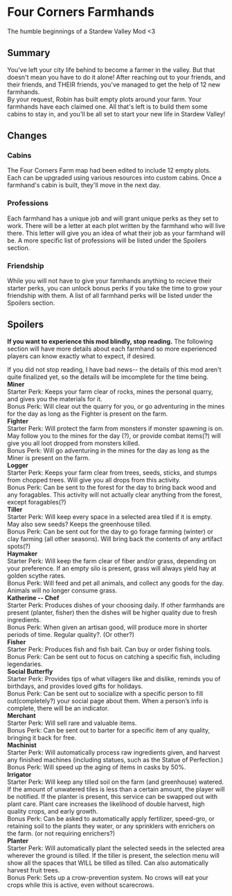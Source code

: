 # Four Corners Farmhands
The humble beginnings of a Stardew Valley Mod <3  
## Summary
You've left your city life behind to become a farmer in the valley. But that doesn't mean you have to do it alone! After reaching out to your friends, and their friends, and THEIR friends, you've managed to get the help of 12 new farmhands.  
By your request, Robin has built empty plots around your farm. Your farmhands have each claimed one. All that's left is to build them some cabins to stay in, and you'll be all set to start your new life in Stardew Valley!  
## Changes
### Cabins
The Four Corners Farm map had been edited to include 12 empty plots. Each can be upgraded using various resources into custom cabins. Once a farmhand's cabin is built, they'll move in the next day.  
### Professions
Each farmhand has a unique job and will grant unique perks as they set to work. There will be a letter at each plot written by the farmhand who will live there. This letter will give you an idea of what their job as your farmhand will be. A more specific list of professions will be listed under the Spoilers section.  
### Friendship
While you will not have to give your farmhands anything to recieve their starter perks, you can unlock bonus perks if you take the time to grow your friendship with them. A list of all farmhand perks will be listed under the Spoilers section.  
  
  
## Spoilers
**If you want to experience this mod blindly, stop reading.** The following section will have more details about each farmhand so more experienced players can know exactly what to expect, if desired.  

If you did not stop reading, I have bad news-- the details of this mod aren't quite finalized yet, so the details will be imcomplete for the time being.  
**Miner**  
Starter Perk: Keeps your farm clear of rocks, mines the personal quarry, and gives you the materials for it.  
Bonus Perk: Will clear out the quarry for you, or go adventuring in the mines for the day as long as the Fighter is present on the farm.  
**Fighter**  
Starter Perk: Will protect the farm from monsters if monster spawning is on. May follow you to the mines for the day (?), or provide combat items(?) will give you all loot dropped from monsters killed.  
Bonus Perk: Will go adventuring in the mines for the day as long as the Miner is present on the farm.  
**Logger**  
Starter Perk: Keeps your farm clear from trees, seeds, sticks, and stumps from chopped trees. Will give you all drops from this activity.  
Bonus Perk: Can be sent to the forest for the day to bring back wood and any foragables. This activity will not actually clear anything from the forest, except foragables(?)  
**Tiller**  
Starter Perk: Will keep every space in a selected area tiled if it is empty. May also sew seeds? Keeps the greenhouse tilled.  
Bonus Perk: Can be sent out for the day to go forage farming (winter) or clay farming (all other seasons). Will bring back the contents of any artifact spots(?)  
**Haymaker**  
Starter Perk: Will keep the farm clear of fiber and/or grass, depending on your preference. If an empty silo is present, grass will always yield hay at golden scythe rates.  
Bonus Perk: Will feed and pet all animals, and collect any goods for the day. Animals will no longer consume grass.  
**Katherine -- Chef**  
Starter Perk: Produces dishes of your choosing daily. If other farmhands are present (planter, fisher) then the dishes will be higher quality due to fresh ingredients.  
Bonus Perk: When given an artisan good, will produce more in shorter periods of time. Regular quality?. (Or other?)  
**Fisher**  
Starter Perk: Produces fish and fish bait. Can buy or order fishing tools.  
Bonus Perk: Can be sent out to focus on catching a specific fish, including legendaries.  
**Social Butterfly**  
Starter Perk: Provides tips of what villagers like and dislike, reminds you of birthdays, and provides loved gifts for holidays.  
Bonus Perk: Can be sent out to socialize with a specific person to fill out(completely?) your social page about them. When a person’s info is complete, there will be an indicator.  
**Merchant**  
Starter Perk: Will sell rare and valuable items.  
Bonus Perk: Can be sent out to barter for a specific item of any quality, bringing it back for free.  
**Machinist**  
Starter Perk: Will automatically process raw ingredients given, and harvest any finished machines (including statues, such as the Statue of Perfection.)  
Bonus Perk: Will speed up the aging of items in casks by 50%.  
**Irrigator**  
Starter Perk: Will keep any tilled soil on the farm (and greenhouse) watered. If the amount of unwatered tiles is less than a certain amount, the player will be notified. If the planter is present, this service can be swapped out with plant care. Plant care increases the likelihood of double harvest, high quality crops, and early growth.  
Bonus Perk: Can be asked to automatically apply fertilizer, speed-gro, or retaining soil to the plants they water, or any sprinklers with enrichers on the farm. (or not requiring enrichers?)   
**Planter**  
Starter Perk: Will automatically plant the selected seeds in the selected area wherever the ground is tilled. If the tiller is present, the selection menu will show all the spaces that WILL be tilled as tilled. Can also automatically harvest fruit trees.  
Bonus Perk: Sets up a crow-prevention system. No crows will eat your crops while this is active, even without scarecrows.
